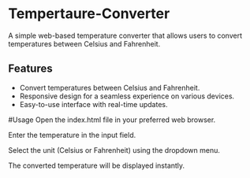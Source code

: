 # Tempertaure-Converter

A simple web-based temperature converter that allows users to convert temperatures between Celsius and Fahrenheit.

## Features

- Convert temperatures between Celsius and Fahrenheit.
- Responsive design for a seamless experience on various devices.
- Easy-to-use interface with real-time updates.

#Usage
Open the index.html file in your preferred web browser.

Enter the temperature in the input field.

Select the unit (Celsius or Fahrenheit) using the dropdown menu.

The converted temperature will be displayed instantly.
